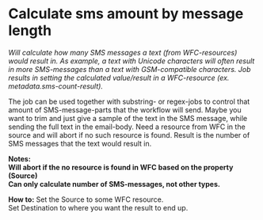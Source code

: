 # Calculate sms amount by message length #

*Will calculate how many SMS messages a text (from WFC-resources) would result in. As example, a text with Unicode characters will often result in more SMS-messages than a text with GSM-compatible characters. Job results in setting the calculated value/result in a WFC-resource (ex. metadata.sms-count-result).*


The job can be used together with substring- or regex-jobs to control that amount of SMS-message-parts that the workflow will send. Maybe you want to trim and just give a sample of the text in the SMS message, while sending the full text in the email-body.
Need a resource from WFC in the source and will abort if no such resource is found.
Result is the number of SMS messages that the text would result in.



**Notes:  
Will abort if the no resource is found in WFC based on the property (Source)  
Can only calculate number of SMS-messages, not other types.**

**How to:**
Set the Source to some WFC resource.  
Set Destination to where you want the result to end up.

